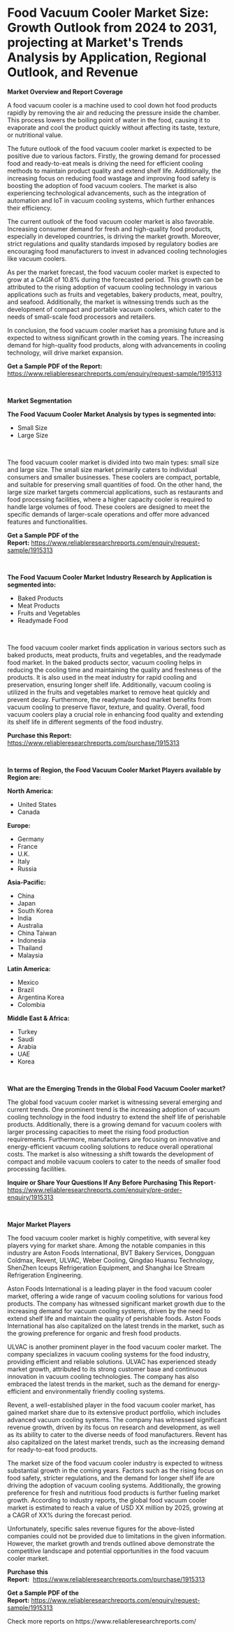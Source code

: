<p><h1>Food Vacuum Cooler Market Size: Growth Outlook from 2024 to 2031, projecting at Market's Trends Analysis by Application, Regional Outlook, and Revenue</h1></p><p><strong>Market Overview and Report Coverage</strong></p>
<p><p>A food vacuum cooler is a machine used to cool down hot food products rapidly by removing the air and reducing the pressure inside the chamber. This process lowers the boiling point of water in the food, causing it to evaporate and cool the product quickly without affecting its taste, texture, or nutritional value.</p><p>The future outlook of the food vacuum cooler market is expected to be positive due to various factors. Firstly, the growing demand for processed food and ready-to-eat meals is driving the need for efficient cooling methods to maintain product quality and extend shelf life. Additionally, the increasing focus on reducing food wastage and improving food safety is boosting the adoption of food vacuum coolers. The market is also experiencing technological advancements, such as the integration of automation and IoT in vacuum cooling systems, which further enhances their efficiency.</p><p>The current outlook of the food vacuum cooler market is also favorable. Increasing consumer demand for fresh and high-quality food products, especially in developed countries, is driving the market growth. Moreover, strict regulations and quality standards imposed by regulatory bodies are encouraging food manufacturers to invest in advanced cooling technologies like vacuum coolers.</p><p>As per the market forecast, the food vacuum cooler market is expected to grow at a CAGR of 10.8% during the forecasted period. This growth can be attributed to the rising adoption of vacuum cooling technology in various applications such as fruits and vegetables, bakery products, meat, poultry, and seafood. Additionally, the market is witnessing trends such as the development of compact and portable vacuum coolers, which cater to the needs of small-scale food processors and retailers.</p><p>In conclusion, the food vacuum cooler market has a promising future and is expected to witness significant growth in the coming years. The increasing demand for high-quality food products, along with advancements in cooling technology, will drive market expansion.</p></p>
<p><strong>Get a Sample PDF of the Report:</strong> <a href="https://www.reliableresearchreports.com/enquiry/request-sample/1915313">https://www.reliableresearchreports.com/enquiry/request-sample/1915313</a></p>
<p>&nbsp;</p>
<p><strong>Market Segmentation</strong></p>
<p><strong>The Food Vacuum Cooler Market Analysis by types is segmented into:</strong></p>
<p><ul><li>Small Size</li><li>Large Size</li></ul></p>
<p>&nbsp;</p>
<p><p>The food vacuum cooler market is divided into two main types: small size and large size. The small size market primarily caters to individual consumers and smaller businesses. These coolers are compact, portable, and suitable for preserving small quantities of food. On the other hand, the large size market targets commercial applications, such as restaurants and food processing facilities, where a higher capacity cooler is required to handle large volumes of food. These coolers are designed to meet the specific demands of larger-scale operations and offer more advanced features and functionalities.</p></p>
<p><strong>Get a Sample PDF of the Report:</strong>&nbsp;<a href="https://www.reliableresearchreports.com/enquiry/request-sample/1915313">https://www.reliableresearchreports.com/enquiry/request-sample/1915313</a></p>
<p>&nbsp;</p>
<p><strong>The Food Vacuum Cooler Market Industry Research by Application is segmented into:</strong></p>
<p><ul><li>Baked Products</li><li>Meat Products</li><li>Fruits and Vegetables</li><li>Readymade Food</li></ul></p>
<p>&nbsp;</p>
<p><p>The food vacuum cooler market finds application in various sectors such as baked products, meat products, fruits and vegetables, and the readymade food market. In the baked products sector, vacuum cooling helps in reducing the cooling time and maintaining the quality and freshness of the products. It is also used in the meat industry for rapid cooling and preservation, ensuring longer shelf life. Additionally, vacuum cooling is utilized in the fruits and vegetables market to remove heat quickly and prevent decay. Furthermore, the readymade food market benefits from vacuum cooling to preserve flavor, texture, and quality. Overall, food vacuum coolers play a crucial role in enhancing food quality and extending its shelf life in different segments of the food industry.</p></p>
<p><strong>Purchase this Report:</strong>&nbsp; <a href="https://www.reliableresearchreports.com/purchase/1915313">https://www.reliableresearchreports.com/purchase/1915313</a></p>
<p>&nbsp;</p>
<p><strong>In terms of Region, the Food Vacuum Cooler Market Players available by Region are:</strong></p>
<p>
    <p> <strong> North America: </strong>
        <ul>
            <li>United States</li>
            <li>Canada</li>
        </ul>
        </p> 
    <p> <strong> Europe: </strong>
        <ul>
            <li>Germany</li>
            <li>France</li>
            <li>U.K.</li>
            <li>Italy</li>
            <li>Russia</li>
        </ul>
        </p> 
    <p> <strong> Asia-Pacific: </strong>
        <ul>
            <li>China</li>
            <li>Japan</li>
            <li>South Korea</li>
            <li>India</li>
            <li>Australia</li>
            <li>China Taiwan</li>
            <li>Indonesia</li>
            <li>Thailand</li>
            <li>Malaysia</li>
        </ul>
        </p> 
    <p> <strong> Latin America: </strong>
        <ul>
            <li>Mexico</li>
            <li>Brazil</li>
            <li>Argentina Korea</li>
            <li>Colombia</li>
        </ul>
        </p> 
    <p> <strong> Middle East & Africa: </strong>
        <ul>
            <li>Turkey</li>
            <li>Saudi</li>
            <li>Arabia</li>
            <li>UAE</li>
            <li>Korea</li>
        </ul>
    </p>
    </p>
<p>&nbsp;</p>
<p><strong>What are the Emerging Trends in the Global Food Vacuum Cooler market?</strong></p>
<p><p>The global food vacuum cooler market is witnessing several emerging and current trends. One prominent trend is the increasing adoption of vacuum cooling technology in the food industry to extend the shelf life of perishable products. Additionally, there is a growing demand for vacuum coolers with larger processing capacities to meet the rising food production requirements. Furthermore, manufacturers are focusing on innovative and energy-efficient vacuum cooling solutions to reduce overall operational costs. The market is also witnessing a shift towards the development of compact and mobile vacuum coolers to cater to the needs of smaller food processing facilities.</p></p>
<p><strong>Inquire or Share Your Questions If Any Before Purchasing This Report</strong>- <a href="https://www.reliableresearchreports.com/enquiry/pre-order-enquiry/1915313">https://www.reliableresearchreports.com/enquiry/pre-order-enquiry/1915313</a></p>
<p>&nbsp;</p>
<p><strong>Major Market Players</strong></p>
<p><p>The food vacuum cooler market is highly competitive, with several key players vying for market share. Among the notable companies in this industry are Aston Foods International, BVT Bakery Services, Dongguan Coldmax, Revent, ULVAC, Weber Cooling, Qingdao Huansu Technology, ShenZhen Iceups Refrigeration Equipment, and Shanghai Ice Stream Refrigeration Engineering.</p><p>Aston Foods International is a leading player in the food vacuum cooler market, offering a wide range of vacuum cooling solutions for various food products. The company has witnessed significant market growth due to the increasing demand for vacuum cooling systems, driven by the need to extend shelf life and maintain the quality of perishable foods. Aston Foods International has also capitalized on the latest trends in the market, such as the growing preference for organic and fresh food products.</p><p>ULVAC is another prominent player in the food vacuum cooler market. The company specializes in vacuum cooling systems for the food industry, providing efficient and reliable solutions. ULVAC has experienced steady market growth, attributed to its strong customer base and continuous innovation in vacuum cooling technologies. The company has also embraced the latest trends in the market, such as the demand for energy-efficient and environmentally friendly cooling systems.</p><p>Revent, a well-established player in the food vacuum cooler market, has gained market share due to its extensive product portfolio, which includes advanced vacuum cooling systems. The company has witnessed significant revenue growth, driven by its focus on research and development, as well as its ability to cater to the diverse needs of food manufacturers. Revent has also capitalized on the latest market trends, such as the increasing demand for ready-to-eat food products.</p><p>The market size of the food vacuum cooler industry is expected to witness substantial growth in the coming years. Factors such as the rising focus on food safety, stricter regulations, and the demand for longer shelf life are driving the adoption of vacuum cooling systems. Additionally, the growing preference for fresh and nutritious food products is further fueling market growth. According to industry reports, the global food vacuum cooler market is estimated to reach a value of USD XX million by 2025, growing at a CAGR of XX% during the forecast period.</p><p>Unfortunately, specific sales revenue figures for the above-listed companies could not be provided due to limitations in the given information. However, the market growth and trends outlined above demonstrate the competitive landscape and potential opportunities in the food vacuum cooler market.</p></p>
<p><strong>Purchase this Report:</strong>&nbsp;&nbsp;<a href="https://www.reliableresearchreports.com/purchase/1915313">https://www.reliableresearchreports.com/purchase/1915313</a></p>
<p></p>
<p><strong>Get a Sample PDF of the Report:</strong>&nbsp;<a href="https://www.reliableresearchreports.com/enquiry/request-sample/1915313">https://www.reliableresearchreports.com/enquiry/request-sample/1915313</a></p>
<p>Check more reports on https://www.reliableresearchreports.com/</p>